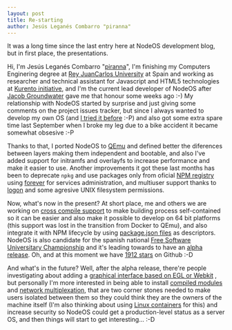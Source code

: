 ```yaml
---
layout: post
title: Re-starting
author: Jesús Leganés Combarro "piranna"
---
```


It was a long time since the last entry here at NodeOS development blog, but in
first place, the presentations.

Hi, I'm Jesús Leganés Combarro "[piranna](https://github.com/piranna)", I'm
finishing my Computers Enginering degree at
[Rey JuanCarlos University](http://www.urjc.es/) at Spain and working as
researcher and technical assistant for Javascript and HTML5 technologies at
[Kurento initiative](http://www.kurento.org/), and I'm the current lead
developer of NodeOS after [Jacob Groundwater](https://github.com/groundwater)
gave me that honour some weeks ago :-) My relationship with NodeOS started by
surprise and just giving some comments on the project issues tracker, but since
I always wanted to develop my own OS (and
[I tried it before](https://github.com/piranna/Gaia) :-P) and also got some
extra spare time last September when I broke my leg due to a bike accident it
became somewhat obsesive :-P

Thanks to that, I ported NodeOS to [QEmu](http://wiki.qemu.org/Main_Page) and
defined better the diferences between layers making them independent and
bootable, and also I've added support for initramfs and overlayfs to increase
performance and make it easier to use. Another improvements it got these last
months has been to deprecate ```npkg``` and use packages only from oficial
[NPM registry](https://www.npmjs.org/) using
[forever](https://github.com/nodejitsu/forever) for services administration, and
multiuser support thanks to [logon](https://github.com/piranna/logon) and some
agresive UNIX filesystem permissions.

Now, what's now in the present? At short place, me and others we are working on
[cross compile support](https://github.com/NodeOS/NodeOS/issues/86) to make
building process self-contained so it can be easier and also make it possible
to develop on 64 bit platforms (this support was lost in the transition from
Docker to QEmu), and also integrate it with NPM lifecycle by using
[package.json files](https://github.com/NodeOS/NodeOS/issues/83) as descriptors.
NodeOS is also candidate for the spanish national
[Free Software Universitary Championship](http://www.concursosoftwarelibre.org/1415/?q=proyectos/53)
and it's leading towards to have an
[alpha release](https://github.com/NodeOS/NodeOS/issues/37). Oh, and at this
moment we have [1912 stars](https://github.com/NodeOS/NodeOS/stargazers) on
Github :-D

And what's in the future? Well, after the alpha release, there're people
investigating about adding a
[graphical interface based on EGL or Webkit](https://github.com/NodeOS/NodeOS/issues/79)
, but personally I'm more interested in being able to install
[compiled modules](https://github.com/NodeOS/NodeOS/issues/85) and
[network multiplexation](https://github.com/NodeOS/NodeOS/issues/35), that are
two corner stones needed to make users isolated between them so they could think
they are the owners of the machine itself (I'm also thinking about using
[Linux containers](https://linuxcontainers.org/) for this) and increase security
so NodeOS could get a production-level status as a server OS, and then things
will start to get interesting... :-D

